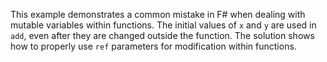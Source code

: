 This example demonstrates a common mistake in F# when dealing with mutable variables within functions.  The initial values of `x` and `y` are used in `add`, even after they are changed outside the function.  The solution shows how to properly use `ref` parameters for modification within functions.